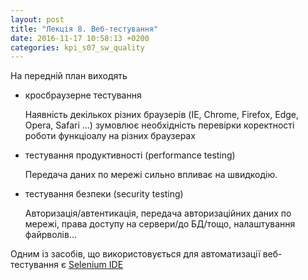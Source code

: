 ```yaml
---
layout: post
title: "Лекція 8. Веб-тестування"
date: 2016-11-17 10:58:13 +0200
categories: kpi_s07_sw_quality
---
```


На передній план виходять

- кросбраузерне тестування

  Наявність декількох різних браузерів (IE, Chrome, Firefox, Edge, Opera, Safari ...) зумовлює необхідність перевірки
  коректності роботи функціоалу на різних браузерах

- тестування продуктивності (performance testing)

  Передача даних по мережі сильно впливає на швидкодію.

- тестування безпеки (security testing)

  Авторизація/автентикація, передача авторизаційних даних по мережі, права доступу на сервери/до БД/тощо, налаштування файрволів...

Одним із засобів, що використовується для автоматизації веб-тестування є [Selenium IDE](http://www.seleniumhq.org/projects/ide/)
